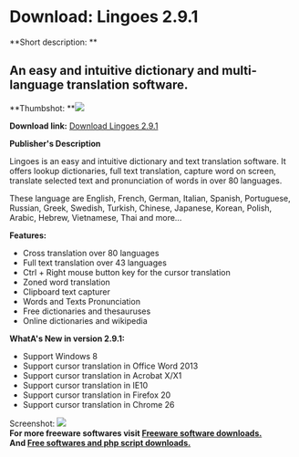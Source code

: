 # Download: Lingoes 2.9.1

**Short description: **

## An easy and intuitive dictionary and multi-language translation software.

  
**Thumbshot: **![](http://www.freewarefiles.com/screenshot/lingoes_md.jpg)   
  
**Download link:** [Download Lingoes 2.9.1](http://freesoftwares.boysofts.com/Lingoes-Translator_program_33207.html)  
  

**Publisher's Description**  
  

Lingoes is an easy and intuitive dictionary and text translation software. It
offers lookup dictionaries, full text translation, capture word on screen,
translate selected text and pronunciation of words in over 80 languages.

These language are English, French, German, Italian, Spanish, Portuguese,
Russian, Greek, Swedish, Turkish, Chinese, Japanese, Korean, Polish, Arabic,
Hebrew, Vietnamese, Thai and more...

**Features:**

  * Cross translation over 80 languages 
  * Full text translation over 43 languages 
  * Ctrl + Right mouse button key for the cursor translation 
  * Zoned word translation 
  * Clipboard text capturer 
  * Words and Texts Pronunciation 
  * Free dictionaries and thesauruses 
  * Online dictionaries and wikipedia 

**WhatA's New in version 2.9.1:**

  * Support Windows 8 
  * Support cursor translation in Office Word 2013 
  * Support cursor translation in Acrobat X/X1 
  * Support cursor translation in IE10 
  * Support cursor translation in Firefox 20 
  * Support cursor translation in Chrome 26 

  
  
Screenshot: ![](http://www.freewarefiles.com/screenshot/lingoes.jpg)  
**For more freeware softwares visit [Freeware software downloads.](http://freesoftwares.boysofts.com/)**   
**And [Free softwares and php script downloads.](http://www.boysofts.com/)**

